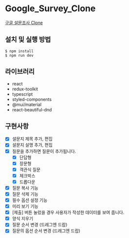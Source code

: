 # Google_Survey_Clone
[구글 설문조사 Clone](https://google-survey-clone.vercel.app/)

## 설치 및 실행 방법

```
$ npm install 
$ npm run dev
```
## 라이브러리
- react
- redux-toolkit
- typescript
- styled-components
- @mui/material
- react-beautiful-dnd

## 구현사항
- [x]  설문지 제목 추가, 편집
- [x]  설문지 설명 추가, 편집
- [x]  질문을 추가하면 질문이 추가됩니다.
    - [x]  단답형
    - [x]  장문형
    - [x]  객관식 질문
    - [x]  체크박스
    - [x]  드롭다운
- [x]  질문 복사 기능
- [x]  질문 삭제 기능
- [x]  필수 옵션 설정 기능
- [x]  미리 보기 기능
- [x]  [제출] 버튼 눌렀을 경우 사용자가 작성한 데이터를 보여 줍니다. 
- [x]  양식 지우기
- [x]  질문 순서 변경 (드레그엔 드랍)
- [x]  질문의 옵션 순서 변경 (드레그엔 드랍)
